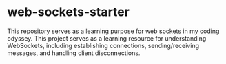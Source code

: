 # web-sockets-starter
This repository serves as a learning purpose for web sockets in my coding odyssey.  This project serves as a learning resource for understanding WebSockets, including establishing connections, sending/receiving messages, and handling client disconnections.
